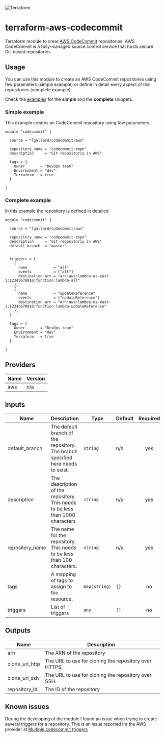 ![Terraform](https://lgallardo.com/images/terraform.jpg)
# terraform-aws-codecommit
Terraform module to crear [AWS CodeCommit](https://aws.amazon.com/codecommit/) repositories. AWS CodeCommit is a fully-managed source control service that hosts secure Git-based repositories.

## Usage

You can use this module to create an AWS CodeCommit repositories using few parameters (simple example) or define in detail every aspect of the repositories (complete example).

Check the [examples](examples/) for the  **simple** and the **complete** snippets.

### Simple example
This example creates an CodeCommit repository using few parameters
```
module "codecommit" {

  source = "lgallard/codecommit/aws"

  repository_name = "codecommit-repo"
  description     = "Git repositoriy in AWS"

  tags = {
    Owner       = "DevOps team"
    Environment = "dev"
    Terraform   = true
  }

}

```

### Complete example
In this example the repository is defined in detailed.

```
module "codecommit" {

  source = "lgallard/codecommit/aws"

  repository_name = "codecommit-repo"
  description     = "Git repositoriy in AWS"
  default_branch  = "master"


  triggers = [
    {
      name            = "all"
      events          = ["all"]
      destination_arn = "arn:aws:lambda:us-east-1:12345678910:function:lambda-all"
    },
    { 
      name            = "updateReference"
      events          = ["updateReference"]
      destination_arn = "arn:aws:lambda:us-east-1:12345678910:function:lambda-updateReference"
    },
  ]

  tags = {
    Owner       = "DevOps team"
    Environment = "dev"
    Terraform   = true
  }

}

```

## Providers

| Name | Version |
|------|---------|
| aws | n/a |

## Inputs

| Name | Description | Type | Default | Required |
|------|-------------|------|---------|:--------:|
| default\_branch | The default branch of the repository. The branch specified here needs to exist. | `string` | n/a | yes |
| description | The description of the repository. This needs to be less than 1000 characters | `string` | n/a | yes |
| repository\_name | The name for the repository. This needs to be less than 100 characters. | `string` | n/a | yes |
| tags | A mapping of tags to assign to the resource. | `map(string)` | `{}` | no |
| triggers | List of triggers | `any` | `[]` | no |

## Outputs

| Name | Description |
|------|-------------|
| arn | The ARN of the repository |
| clone\_url\_http | The URL to use for cloning the repository over HTTPS. |
| clone\_url\_ssh | The URL to use for cloning the repository over SSH. |
| repository\_id | The ID of the repository |


## Known issues
During the developing of the module I found an issue when trying to create several triggers for a repository. This is an issue reported inr the AWS provider at [Multiple codecommit triggers](https://github.com/terraform-providers/terraform-provider-aws/issues/3209)
